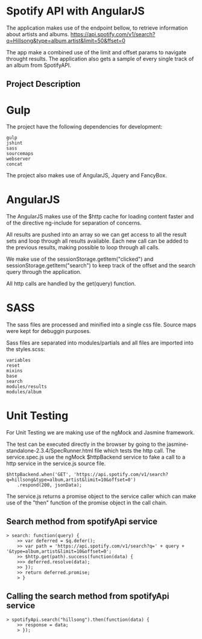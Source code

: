 # Spotify API with AngularJS

The application makes use of the endpoint bellow, to retrieve information about artists and albums. 
https://api.spotify.com/v1/search?q=Hillsong&type=album,artist&limit=50&ffset=0

The app make a combined use of the limit and offset params to navigate throught results.
The application also gets a sample of every single track of an album from SpotifyAPI.


## Project Description


# Gulp

The project have the following dependencies for development:

	gulp
	jshint
	sass 
	sourcemaps 
	webserver 
	concat 

The project also makes use of AngularJS, Jquery and FancyBox.


# AngularJS

The AngularJS makes use of the $http cache for loading content faster and of the directive ng-include for separation of concerns.

All results are pushed into an array so we can get access to all the result sets and loop through all results available. Each new call can be added to the previous results, making possible to loop through all calls.

We make use of the sessionStorage.getItem("clicked") and sessionStorage.getItem("search") to keep track of the offset and the search query through the application.

All http calls are handled by the get(query) function.

# SASS

The sass files are processed and minified into a single css file. Source maps were kept for debuggin purposes. 

Sass files are separated into modules/partials and all files are imported into the styles.scss: 

	variables
	reset
	mixins
	base
	search
	modules/results
	modules/album
	
# Unit Testing

For Unit Testing we are making use of the ngMock and Jasmine framework. 

The test can be executed directly in the browser by going to the jasmine-standalone-2.3.4/SpecRunner.html file which tests the http call. The service.spec.js use the ngMock $httpBackend service to fake a call to a http service in the service.js source file. 
	
	$httpBackend.when('GET', 'https://api.spotify.com/v1/search?q=hillsong&type=album,artist&limit=10&offset=0')
    	.respond(200, jsonData);
	
The service.js returns a promise object to the service caller which can make use of the "then" function of the promise object in the call chain.

## Search method from spotifyApi service

	> search: function(query) {
        >> var deferred = $q.defer();
        >> var path = 'https://api.spotify.com/v1/search?q=' + query + '&type=album,artist&limit=10&offset=0';
        >> $http.get(path).success(function(data) {
        >>> deferred.resolve(data);
        >> });
        >> return deferred.promise;
      	> }
	
## Calling the search method from spotifyApi service

	> spotifyApi.search("hillsong").then(function(data) {
      	>> response = data;
    	> });
	

